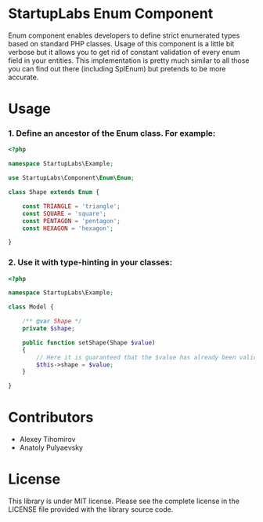 StartupLabs Enum Component
==========================

Enum component enables developers to define strict enumerated types based on standard PHP classes.
Usage of this component is a little bit verbose but it allows you to get rid of constant validation of every enum field in your entities.
This implementation is pretty much similar to all those you can find out there (including SplEnum) but pretends to be more accurate.


Usage
=====

### 1. Define an ancestor of the Enum class. For example:
```php
<?php

namespace StartupLabs\Example;

use StartupLabs\Component\Enum\Enum;

class Shape extends Enum {

    const TRIANGLE = 'triangle';
    const SQUARE = 'square';
    const PENTAGON = 'pentagon';
    const HEXAGON = 'hexagon';

}
```

### 2. Use it with type-hinting in your classes:
```php
<?php

namespace StartupLabs\Example;

class Model {

    /** @var Shape */
    private $shape;

    public function setShape(Shape $value)
    {
        // Here it is guaranteed that the $value has already been validated
        $this->shape = $value;
    }

}
```

Contributors
============

* Alexey Tihomirov
* Anatoly Pulyaevsky

License
=======

This library is under MIT license. Please see the complete license in the LICENSE file provided with the library source code.
